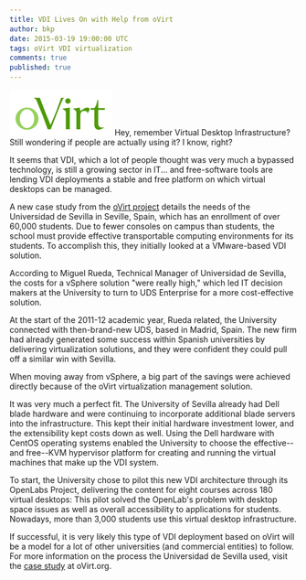 ```yaml
---
title: VDI Lives On with Help from oVirt
author: bkp
date: 2015-03-19 19:00:00 UTC
tags: oVirt VDI virtualization
comments: true
published: true
---
```



![oVirt logo](/images/blog/oVirt-logo.png) Hey, remember Virtual Desktop Infrastructure? Still wondering if people are actually using it? I know, right?

It seems that VDI, which a lot of people thought was very much a bypassed technology, is still a growing sector in IT... and free-software tools are lending VDI deployments a stable and free platform on which virtual desktops can be managed.

A new case study from the [oVirt project](http://www.ovirt.org/) details the needs of the Universidad de Sevilla in Seville, Spain, which has an enrollment of over 60,000 students. Due to fewer consoles on campus than students, the school must provide effective transportable computing environments for its students. To accomplish this, they initially looked at a VMware-based VDI solution.

According to Miguel Rueda, Technical Manager of Universidad de Sevilla, the costs for a vSphere solution "were really high," which led IT decision makers at the University to turn to UDS Enterprise for a more cost-effective solution.

At the start of the 2011-12 academic year, Rueda related, the University connected with then-brand-new UDS, based in Madrid, Spain. The new firm had already generated some success within Spanish universities by delivering virtualization solutions, and they were confident they could pull off a similar win with Sevilla.

When moving away from vSphere, a big part of the savings were achieved directly because of the oVirt virtualization management solution.

It was very much a perfect fit. The University of Sevilla already had Dell blade hardware and were continuing to incorporate additional blade servers into the infrastructure. This kept their initial hardware investment lower, and the extensibility kept costs down as well. Using  the Dell hardware with CentOS operating systems enabled the University to choose the effective--and free--KVM hypervisor platform for creating and running the virtual machines that make up the VDI system.

To start, the University chose to pilot this new VDI architecture through its OpenLabs Project, delivering the content for eight courses across 180 virtual desktops: This pilot solved the OpenLab's problem with desktop space issues as well as overall accessibility to applications for students. Nowadays, more than 3,000 students use this virtual desktop infrastructure.

If successful, it is very likely this type of VDI deployment based on oVirt will be a model for a lot of other universities (and commercial entities) to follow. For more information on the process the Universidad de Sevilla used, visit the [case study](http://www.ovirt.org/Universidad_de_Sevilla_Case_Study) at oVirt.org.